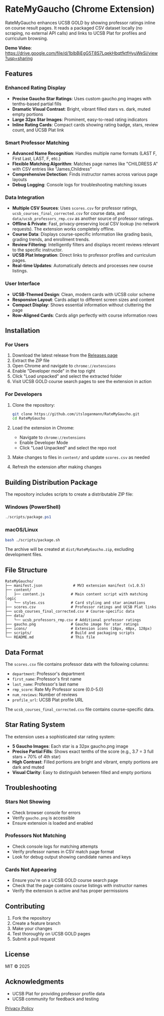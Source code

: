# RateMyGaucho (Chrome Extension)

RateMyGaucho enhances UCSB GOLD by showing professor ratings inline on course result pages. It reads a packaged CSV dataset locally (no scraping, no external API calls) and links to UCSB Plat for profiles and curriculum browsing.

 **Demo Video**: https://drive.google.com/file/d/1bIbBjEgG5T8S7LqekHbqtfktfHyuWeSi/view?usp=sharing

## Features

### Enhanced Rating Display
- **Precise Gaucho Star Ratings**: Uses custom gaucho.png images with tenths-based partial fills
- **Dramatic Visual Contrast**: Bright, vibrant filled stars vs. dark, muted empty portions
- **Large 32px Star Images**: Prominent, easy-to-read rating indicators
- **Inline Rating Cards**: Compact cards showing rating badge, stars, review count, and UCSB Plat link

### Smart Professor Matching
- **Advanced Name Recognition**: Handles multiple name formats (LAST F, First Last, LAST, F, etc.)
- **Flexible Matching Algorithm**: Matches page names like "CHILDRESS A" with CSV entries like "James,Childress"
- **Comprehensive Detection**: Finds instructor names across various page layouts
- **Debug Logging**: Console logs for troubleshooting matching issues

### Data Integration
- **Multiple CSV Sources**: Uses `scores.csv` for professor ratings, `ucsb_courses_final_corrected.csv` for course data, and `data/ucsb_professors_rmp.csv` as another source of professor ratings.
- **Offline & Private**: Fast, privacy-preserving local CSV lookup (no network requests). The extension works completely offline.
- **Course Data**: Displays course-specific information like grading basis, grading trends, and enrollment trends.
- **Review Filtering**: Intelligently filters and displays recent reviews relevant to the specific instructor.
- **UCSB Plat Integration**: Direct links to professor profiles and curriculum pages.
- **Real-time Updates**: Automatically detects and processes new course listings.

### User Interface
- **UCSB-Themed Design**: Clean, modern cards with UCSB color scheme
- **Responsive Layout**: Cards adapt to different screen sizes and content
- **Compact Display**: Shows essential information without cluttering the page
- **Row-Aligned Cards**: Cards align perfectly with course information rows

## Installation

### For Users
1. Download the latest release from the [Releases page](https://github.com/itsloganmann/RateMyGaucho/releases)
2. Extract the ZIP file
3. Open Chrome and navigate to `chrome://extensions`
4. Enable "Developer mode" in the top right
5. Click "Load unpacked" and select the extracted folder
6. Visit UCSB GOLD course search pages to see the extension in action

### For Developers
1. Clone the repository:
   ```bash
   git clone https://github.com/itsloganmann/RateMyGaucho.git
   cd RateMyGaucho
   ```

2. Load the extension in Chrome:
   - Navigate to `chrome://extensions`
   - Enable Developer Mode
   - Click "Load Unpacked" and select the repo root

3. Make changes to files in `content/` and update `scores.csv` as needed

4. Refresh the extension after making changes

## Building Distribution Package

The repository includes scripts to create a distributable ZIP file:

### Windows (PowerShell)
```powershell
./scripts/package.ps1
```

### macOS/Linux
```bash
bash ./scripts/package.sh
```

The archive will be created at `dist/RateMyGaucho.zip`, excluding development files.

## File Structure

```
RateMyGaucho/
├── manifest.json              # MV3 extension manifest (v1.0.5)
├── content/
│   ├── content.js            # Main content script with matching logic
│   └── styles.css            # Card styling and star animations
├── scores.csv                # Professor ratings and UCSB Plat links
├── ucsb_courses_final_corrected.csv # Course-specific data
├── data/
│   └── ucsb_professors_rmp.csv # Additional professor ratings
├── gaucho.png                # Gaucho image for star ratings
├── icons/                    # Extension icons (16px, 48px, 128px)
├── scripts/                  # Build and packaging scripts
└── README.md                 # This file
```

## Data Format

The `scores.csv` file contains professor data with the following columns:
- `department`: Professor's department
- `first_name`: Professor's first name
- `last_name`: Professor's last name
- `rmp_score`: Rate My Professor score (0.0-5.0)
- `num_reviews`: Number of reviews
- `profile_url`: UCSB Plat profile URL

The `ucsb_courses_final_corrected.csv` file contains course-specific data.

## Star Rating System

The extension uses a sophisticated star rating system:
- **5 Gaucho Images**: Each star is a 32px gaucho.png image
- **Precise Partial Fills**: Shows exact tenths of the score (e.g., 3.7 = 3 full stars + 70% of 4th star)
- **High Contrast**: Filled portions are bright and vibrant, empty portions are dark and muted
- **Visual Clarity**: Easy to distinguish between filled and empty portions

## Troubleshooting

### Stars Not Showing
- Check browser console for errors
- Verify `gaucho.png` is accessible
- Ensure extension is loaded and enabled

### Professors Not Matching
- Check console logs for matching attempts
- Verify professor names in CSV match page format
- Look for debug output showing candidate names and keys

### Cards Not Appearing
- Ensure you're on a UCSB GOLD course search page
- Check that the page contains course listings with instructor names
- Verify the extension is active and has proper permissions

## Contributing

1. Fork the repository
2. Create a feature branch
3. Make your changes
4. Test thoroughly on UCSB GOLD pages
5. Submit a pull request

## License

MIT © 2025

## Acknowledgments

- UCSB Plat for providing professor profile data
- UCSB community for feedback and testing

[Privacy Policy](https://itsloganmann.github.io/RateMyGaucho/privacy.html)
